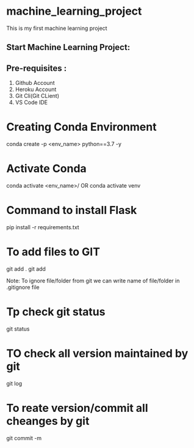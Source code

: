 # machine_learning_project
This is my first machine learning project

## Start Machine Learning Project:

## Pre-requisites :
1. Github Account
2. Heroku Account
3. Git Cli(Git CLient)
4. VS Code IDE

# Creating Conda Environment
conda create -p <env_name> python==3.7 -y
# Activate Conda
conda activate <env_name>/
            OR
conda activate venv

# Command to install Flask
pip install -r requirements.txt

# To add files to GIT
git add .
git add <filename>

Note: To ignore file/folder from  git we can write name of file/folder in .gitignore file

# Tp check git status
git status

# TO check all version maintained by git
git log

# To reate version/commit all cheanges by git
git commit -m <message with in double quotes>

